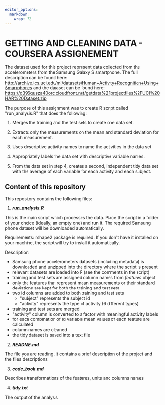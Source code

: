 ```yaml
---
editor_options: 
  markdown: 
    wrap: 72
---
```


# **GETTING AND CLEANING DATA - COURSERA ASSIGNEMENT**

The dataset used for this project represent data collected from the
accelerometers from the Samsung Galaxy S smartphone. The full
description can be found here:
<http://archive.ics.uci.edu/ml/datasets/Human+Activity+Recognition+Using+Smartphones>
and the dataset can be found here:
<https://d396qusza40orc.cloudfront.net/getdata%2Fprojectfiles%2FUCI%20HAR%20Dataset.zip>

The purpose of this assignment was to create R script called
"run_analysis.R" that does the following:

1.  Merges the training and the test sets to create one data set.

2.  Extracts only the measurements on the mean and standard deviation
    for each measurement.

3.  Uses descriptive activity names to name the activities in the data
    set

4.  Appropriately labels the data set with descriptive variable names.

5.  From the data set in step 4, creates a second, independent tidy data
    set with the average of each variable for each activity and each
    subject.

## Content of this repository

This repository contains the following files:

1.  ***run_analysis.R***

This is the main script which processes the data. Place the script in a
folder of your choice (ideally, an empty one) and run it. The required
Samsung phone dataset will be downloaded automatically.

Requirements: rshape2 package is required. If you don't have it
installed on your machine, the script will try to install it
automatically.

Description:

-   Samsung phone accelerometers datasets (including metadata) is
    downloaded and unzipped into the directory where the script is
    present
-   relevant datasets are loaded into R (see the comments in the script)
-   training and test sets are assigned column names from *features*
    object
-   only the features that represent mean measurements or their standard
    deviations are kept for both the training and test sets
-   two id columns are added to both training and test sets
    -   "subject" represents the subject id
    -   "activity" represents the type of activity (6 different types)
-   training and test sets are merged
-   "activity" column is converted to a factor with meaningful activity
    labels
-   for each combination of id variable mean values of each feature are
    calculated
-   column names are cleaned
-   the tidy dataset is saved into a text file

2.  ***README.md***

The file you are reading. It contains a brief description of the project
and the files descriptions

3.  ***code_book.md***

Describes transformations of the features, units and columns names

4.  ***tidy.txt***

The output of the analysis

